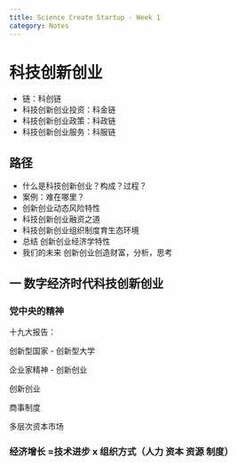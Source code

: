 ```yaml
---
title: Science Create Startup - Week 1
category: Notes
---
```


# 科技创新创业

- 链：科创链
- 科技创新创业投资：科金链
- 科技创新创业政策：科政链
- 科技创新创业服务：科服链

## 路径

- 什么是科技创新创业？构成？过程？
- 案例：难在哪里？
- 创新创业动态风险特性
- 科技创新创业融资之道
- 科技创新创业组织制度育生态环境
- 总结 创新创业经济学特性
- 我们的未来 创新创业创造财富，分析，思考

## 一 数字经济时代科技创新创业

### 党中央的精神

十九大报告：

创新型国家 - 创新型大学

企业家精神 - 创新创业

创新创业

商事制度

多层次资本市场

### 经济增长 =技术进步 x 组织方式（人力 资本 资源 制度）











